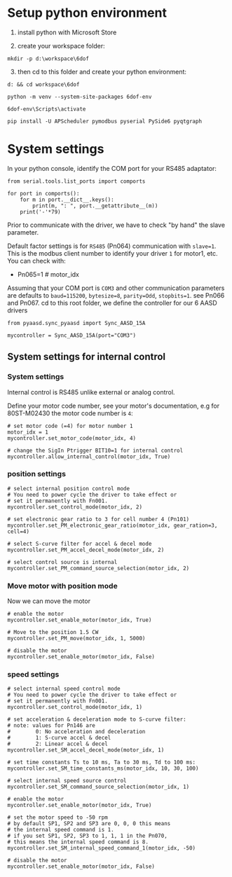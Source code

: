 # Setup python environment

1) install python with Microsoft Store

2) create your workspace folder:

`mkdir -p d:\workspace\6dof`

3) then cd to this folder and create your python environment:

`d: && cd workspace\6dof`

`python -m venv --system-site-packages 6dof-env`

`6dof-env\Scripts\activate`

`pip install -U APScheduler pymodbus pyserial PySide6 pyqtgraph`

  

# System settings

In your python console, identify the COM port for your RS485 adaptator:

```
from serial.tools.list_ports import comports

for port in comports():
	for m in port.__dict__.keys():
		print(m, ": ", port.__getattribute__(m))
	print('-'*79)
```
  
Prior to communicate with the driver, we have to check "by hand" the slave parameter.

Default factor settings is for `RS485` (Pn064) communication with `slave=1`. This is the modbus client number to identify your driver `1` for motor1, etc. You can check with:

- Pn065=1 # motor_idx


Assuming that your COM port is `COM3` and other communication parameters are defaults to `baud=115200`, `bytesize=8`, `parity=Odd`, `stopbits=1`. see Pn066 and Pn067. 
cd to this root folder, we define the controller for our 6 AASD drivers

```
from pyaasd.sync_pyaasd import Sync_AASD_15A

mycontroller = Sync_AASD_15A(port="COM3")
```

## System settings for internal control
### System settings

Internal control is RS485 unlike external or analog control.

Define your motor code number, see your motor's documentation, e.g for 80ST-M02430 the motor code number is `4`:

```
# set motor code (=4) for motor number 1
motor_idx = 1
mycontroller.set_motor_code(motor_idx, 4)

# change the SigIn Ptrigger BIT10=1 for internal control
mycontroller.allow_internal_control(motor_idx, True)
```

### position settings
```
# select internal position control mode
# You need to power cycle the driver to take effect or 
# set it permanently with Fn001.
mycontroller.set_control_mode(motor_idx, 2)

# set electronic gear ratio to 3 for cell number 4 (Pn101)
mycontroller.set_PM_electronic_gear_ratio(motor_idx, gear_ration=3, cell=4)  

# select S-curve filter for accel & decel mode
mycontroller.set_PM_accel_decel_mode(motor_idx, 2)

# select control source is internal
mycontroller.set_PM_command_source_selection(motor_idx, 2)
```

### Move motor with position mode
Now we can move the motor
```
# enable the motor
mycontroller.set_enable_motor(motor_idx, True)

# Move to the position 1.5 CW
mycontroller.set_PM_move(motor_idx, 1, 5000)

# disable the motor
mycontroller.set_enable_motor(motor_idx, False)

```

### speed settings
```
# select internal speed control mode  
# You need to power cycle the driver to take effect or  
# set it permanently with Fn001.  
mycontroller.set_control_mode(motor_idx, 1)

# set acceleration & deceleration mode to S-curve filter:
# note: values for Pn146 are
#        0: No acceleration and deceleration
#        1: S-curve accel & decel
#        2: Linear accel & decel
mycontroller.set_SM_accel_decel_mode(motor_idx, 1)

# set time constants Ts to 10 ms, Ta to 30 ms, Td to 100 ms:
mycontroller.set_SM_time_constants_ms(motor_idx, 10, 30, 100)

# select internal speed source control
mycontroller.set_SM_command_source_selection(motor_idx, 1)

# enable the motor  
mycontroller.set_enable_motor(motor_idx, True)

# set the motor speed to -50 rpm
# by default SP1, SP2 and SP3 are 0, 0, 0 this means
# the internal speed command is 1.
# if you set SP1, SP2, SP3 to 1, 1, 1 in the Pn070, 
# this means the internal speed command is 8.
mycontroller.set_SM_internal_speed_command_1(motor_idx, -50)

# disable the motor
mycontroller.set_enable_motor(motor_idx, False)
```